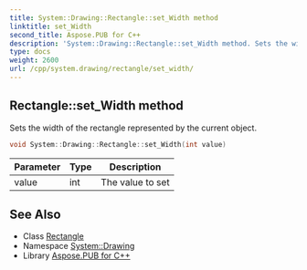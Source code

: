 ```yaml
---
title: System::Drawing::Rectangle::set_Width method
linktitle: set_Width
second_title: Aspose.PUB for C++
description: 'System::Drawing::Rectangle::set_Width method. Sets the width of the rectangle represented by the current object in C++.'
type: docs
weight: 2600
url: /cpp/system.drawing/rectangle/set_width/
---
```

## Rectangle::set_Width method


Sets the width of the rectangle represented by the current object.

```cpp
void System::Drawing::Rectangle::set_Width(int value)
```


| Parameter | Type | Description |
| --- | --- | --- |
| value | int | The value to set |

## See Also

* Class [Rectangle](../)
* Namespace [System::Drawing](../../)
* Library [Aspose.PUB for C++](../../../)
